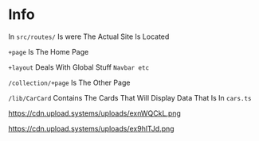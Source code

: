 # Info

In ```src/routes/``` Is were The Actual Site Is Located

```+page``` Is The Home Page

```+layout``` Deals With Global Stuff ```Navbar etc```

```/collection/+page``` Is The Other Page

```/lib/CarCard``` Contains The Cards That Will Display Data That Is In ```cars.ts```

<!-- Img Host -->
https://cdn.upload.systems/uploads/exnWQCkL.png

https://cdn.upload.systems/uploads/ex9hlTJd.png
